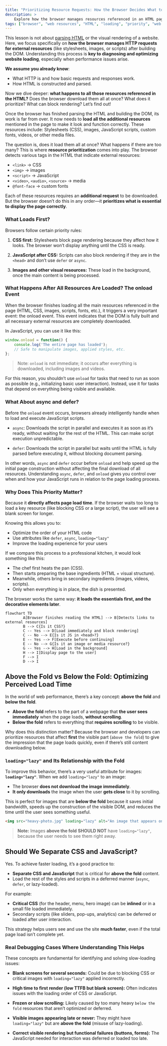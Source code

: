 ```yaml
---
title: "Prioritizing Resource Requests: How the Browser Decides What to Load First"
description: >
    Explore how the browser manages resources referenced in an HTML page (like stylesheets, images, and scripts). Learn what loads first, what can block rendering, and how to optimize the delivery of visual content.
tags: ["browser", "web resources", "HTML", "loading", "priority", "web performance"]
---
```


This lesson is not about [parsing HTML](https://github.com/4GeeksAcademy/mastering-web-dynamics-from-HTTP-to-real-time/blob/main/lessons/parsing-the-html.md) or the visual rendering of a website. Here, we focus specifically on **how the browser manages HTTP requests for external resources** (like stylesheets, images, or scripts) after building the DOM. Understanding this process is **key to diagnosing and optimizing website loading**, especially when performance issues arise.

**We assume you already know**:
- What HTTP is and how basic requests and responses work.
- How HTML is constructed and parsed.

Now we dive deeper: **what happens to all those resources referenced in the HTML?** Does the browser download them all at once? What does it prioritize? What can block rendering? Let’s find out!

Once the browser has finished parsing the HTML and building the DOM, its work is far from over. It now needs to **load all the additional resources** mentioned in the page to make it look and function correctly. These resources include: Stylesheets (CSS), images, JavaScript scripts, custom fonts, videos, or other media files.

The question is, does it load them all at once? What happens if there are too many? This is where **resource prioritization** comes into play. The browser detects various tags in the HTML that indicate external resources:

- `<link>` → CSS
- `<img>` → images
- `<script>` → JavaScript
- `<video>`, `<audio>`, `<source>` → media
- `@font-face` → custom fonts

Each of these resources requires an **additional request** to be downloaded. But the browser doesn’t do this in any order—it **prioritizes what is essential to display the page correctly**.

### What Loads First?

Browsers follow certain priority rules:

1. **CSS first:** Stylesheets block page rendering because they affect how it looks. The browser won’t display anything until the CSS is ready.

2. **JavaScript after CSS:** Scripts can also block rendering if they are in the `<head>` and don’t use `defer` or `async`.

3. **Images and other visual resources:** These load in the background, once the main content is being processed.

### What Happens After All Resources Are Loaded? The onload Event

When the browser finishes loading all the main resources referenced in the page (HTML, CSS, images, scripts, fonts, etc.), it triggers a very important event: the onload event. This event indicates that the DOM is fully built and all necessary external resources are completely downloaded.

In JavaScript, you can use it like this:

```javascript
window.onload = function() {
    console.log('The entire page has loaded');
    // Safe to manipulate images, applied styles, etc.
};
```
> Note: `onload` is not immediate; it occurs after everything is downloaded, including images and videos.

For this reason, you shouldn’t use `onload` for tasks that need to run as soon as possible (e.g., initializing basic user interaction). Instead, use it for tasks that depend on everything being visible and available.

### What About async and defer?

Before the `onload` event occurs, browsers already intelligently handle when to load and execute JavaScript scripts.

- `async`: Downloads the script in parallel and executes it as soon as it’s ready, without waiting for the rest of the HTML. This can make script execution unpredictable.

- `defer`: Downloads the script in parallel but waits until the HTML is fully parsed before executing it, without blocking document parsing.

In other words, `async` and `defer` occur before `onload` and help speed up the initial page construction without affecting the final download of all resources. Understanding `async`, `defer`, and `onload` gives you control over when and how your JavaScript runs in relation to the page loading process.

### Why Does This Priority Matter?

Because it **directly affects page load time**. If the browser waits too long to load a key resource (like blocking CSS or a large script), the user will see a blank screen for longer.

Knowing this allows you to:

- Optimize the order of your HTML code
- Use attributes like `defer`, `async`, `loading="lazy"`
- Improve the loading experience for your users

If we compare this process to a professional kitchen, it would look something like this:

- The chef first heats the pan (CSS).
- Then starts preparing the base ingredients (HTML + visual structure).
- Meanwhile, others bring in secondary ingredients (images, videos, scripts).
- Only when everything is in place, the dish is presented.

The browser works the same way: **it loads the essentials first, and the decorative elements later**.

```mermaid
flowchart TD
        A[Browser finishes reading the HTML] --> B[Detects links to external resources]
        B --> C{Is it CSS?}
        C -- Yes --> D[Load immediately and block rendering]
        C -- No --> E{Is it JS in <head>?}
        E -- Yes --> F[Execute before continuing]
        E -- No --> G{Is it an image or media resource?}
        G -- Yes --> H[Load in the background]
        H --> I[Display page to the user]
        F --> I
        D --> I
```

## Above the Fold vs Below the Fold: Optimizing Perceived Load Time

In the world of web performance, there’s a key concept: **above the fold** and **below the fold**.

- **Above the fold** refers to the part of a webpage that **the user sees immediately** when the page loads, **without scrolling**.
- **Below the fold** refers to everything that **requires scrolling** to be visible.

Why does this distinction matter? Because the browser and developers can prioritize resources that affect **first** the visible part (`above the fold`) to give the impression that the page loads quickly, even if there’s still content downloading below.

### `loading="lazy"` and Its Relationship with the Fold

To improve this behavior, there’s a very useful attribute for images: **`loading="lazy"`**. When we add `loading="lazy"` to an image:

- The browser **does not download the image immediately**.
- **It only downloads** the image when the user **gets close** to it by scrolling.

This is perfect for images that are **below the fold** because it saves initial bandwidth, speeds up the construction of the visible DOM, and reduces the time until the user sees something useful.

```html
<img src="heavy-photo.jpg" loading="lazy" alt="An image that appears on scroll">
```

> **Note:** Images **above the fold** **SHOULD NOT** have `loading="lazy"`, because the user needs to see them right away.

## Should We Separate CSS and JavaScript?

Yes. To achieve faster loading, it’s a good practice to:

- **Separate CSS and JavaScript** that is critical for **above the fold** content.
- Load the rest of the styles and scripts in a deferred manner (`async`, `defer`, or lazy-loaded).

For example:

- **Critical CSS** (for the header, menu, hero image) can be **inlined** or in a small file loaded immediately.
- Secondary scripts (like sliders, pop-ups, analytics) can be deferred or loaded after user interaction.

This strategy helps users see and use the site **much faster**, even if the total page load isn’t complete yet.

### Real Debugging Cases Where Understanding This Helps

These concepts are fundamental for identifying and solving slow-loading issues:

- **Blank screens for several seconds:** Could be due to blocking CSS or critical images with `loading="lazy"` applied incorrectly.

- **High time to first render (low TTFB but blank screen):** Often indicates issues with the loading order of CSS or JavaScript.

- **Frozen or slow scrolling:** Likely caused by too many heavy `below the fold` resources that aren’t optimized or deferred.

- **Visible images appearing late or never:** They might have `loading="lazy"` but are **above the fold** (misuse of lazy-loading).

- **Correct visible rendering but functional failures (buttons, forms):** The JavaScript needed for interaction was deferred or loaded too late.
